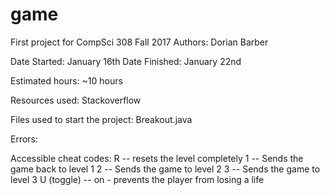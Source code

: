 game
====

First project for CompSci 308 Fall 2017 
Authors: Dorian Barber

Date Started: January 16th
Date Finished: January 22nd

Estimated hours: ~10 hours

Resources used: Stackoverflow 

Files used to start the project: Breakout.java

Errors:

Accessible cheat codes:
R -- resets the level completely
1 -- Sends the game back to level 1
2 -- Sends the game to level 2
3 -- Sends the game to level 3
U (toggle) -- on - prevents the player from losing a life